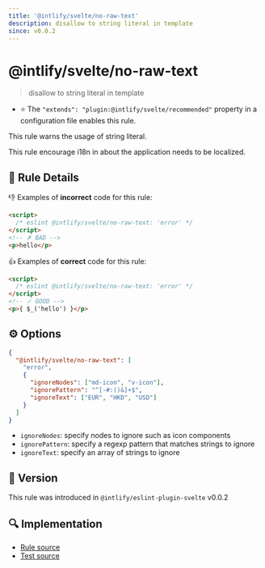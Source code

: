 ```yaml
---
title: '@intlify/svelte/no-raw-text'
description: disallow to string literal in template
since: v0.0.2
---
```


# @intlify/svelte/no-raw-text

> disallow to string literal in template

- :star: The `"extends": "plugin:@intlify/svelte/recommended"` property in a configuration file enables this rule.

This rule warns the usage of string literal.

This rule encourage i18n in about the application needs to be localized.

## :book: Rule Details

:-1: Examples of **incorrect** code for this rule:

<eslint-code-block>

<!-- eslint-skip -->

```html
<script>
  /* eslint @intlify/svelte/no-raw-text: 'error' */
</script>
<!-- ✗ BAD -->
<p>hello</p>
```

</eslint-code-block>

:+1: Examples of **correct** code for this rule:

<eslint-code-block>

<!-- eslint-skip -->

```html
<script>
  /* eslint @intlify/svelte/no-raw-text: 'error' */
</script>
<!-- ✓ GOOD -->
<p>{ $_('hello') }</p>
```

</eslint-code-block>

## :gear: Options

```json
{
  "@intlify/svelte/no-raw-text": [
    "error",
    {
      "ignoreNodes": ["md-icon", "v-icon"],
      "ignorePattern": "^[-#:()&]+$",
      "ignoreText": ["EUR", "HKD", "USD"]
    }
  ]
}
```

- `ignoreNodes`: specify nodes to ignore such as icon components
- `ignorePattern`: specify a regexp pattern that matches strings to ignore
- `ignoreText`: specify an array of strings to ignore

## :rocket: Version

This rule was introduced in `@intlify/eslint-plugin-svelte` v0.0.2

## :mag: Implementation

- [Rule source](https://github.com/intlify/eslint-plugin-svelte/blob/main/lib/rules/no-raw-text.ts)
- [Test source](https://github.com/intlify/eslint-plugin-svelte/tree/main/tests/lib/rules/no-raw-text.ts)
